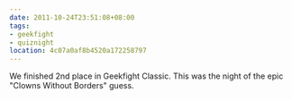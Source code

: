 ```yaml
---
date: 2011-10-24T23:51:08+08:00
tags:
- geekfight
- quiznight
location: 4c07a0af8b4520a172258797
---
```


We finished 2nd place in Geekfight Classic. This was the night of the epic "Clowns Without Borders" guess.
